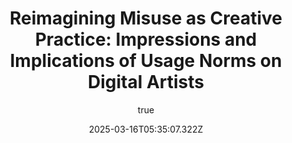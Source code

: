 ---
title: 'Reimagining Misuse as Creative Practice: Impressions and Implications of Usage Norms on Digital Artists'
excerpt: 'An in-depth study on creative "misuse" through a 20 artist thematic analysis, which reveals that "misuse" and "use" are the same actions in practice, just under different cultural judgments and norms.'
coverImage: '/assets/blog/publications/misuse.png'
secondImage: '/assets/blog/publications/misuse.png'
date: '2025-03-16T05:35:07.322Z'
type: 'publication'
conference: 'CHI ''25'
author:
  name: 'Isabel Li*, Ace Chen*, **Eric Rawn**, Shm Garanganao Almeda, Bjoern Hartmann, Jingyi Li'
  picture: '/assets/blog/authors/jj.jpeg'
ogImage:
  url: '/assets/blog/publications/misuse.png'
pdfLink: '/assets/blog/publications/misuse-PREPRINT.pdf'
pubLink: 'https://dl.acm.org/doi/10.1145/3706598.3714068'
---